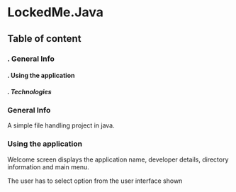 # LockedMe.Java
## Table of content
<h3> . General Info </h3>

<h4> . Using the application</h4>

<h5> . Technologies</h5>

### General Info
A simple file handling project in java.
### Using the application
Welcome screen displays the application name, developer details, directory information and main menu.

The user has to select option from the user interface shown
